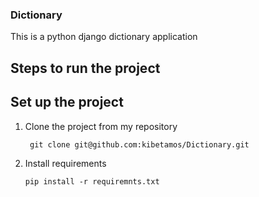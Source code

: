 ### Dictionary

This is a python django dictionary application

## Steps to run the project

## Set up the project 

1. Clone the project from my repository

        git clone git@github.com:kibetamos/Dictionary.git

2. Install requirements
   
       pip install -r requiremnts.txt
